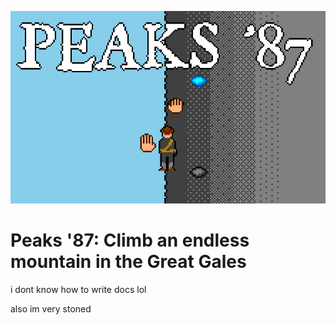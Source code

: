 ![Peaks '87 Logo](https://github.com/WaspVentMan/Peaks-87/blob/main/img/NGlogo.png?raw=true)
# Peaks '87: Climb an endless mountain in the Great Gales

i dont know how to write docs lol

also im very stoned
